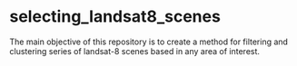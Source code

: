 # selecting_landsat8_scenes
The main objective of this repository is to create a method for filtering and clustering series of landsat-8 scenes based in any area of interest.
